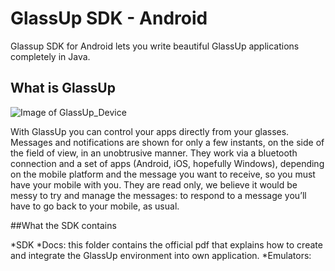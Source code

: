 # GlassUp SDK - Android

Glassup SDK for Android lets you write beautiful GlassUp  applications completely in Java.

## What is GlassUp
![Image of GlassUp_Device](http://www.glassup.net/images/product01b.png)

With GlassUp you can control your apps directly from your glasses. Messages and notifications are shown for only a few instants, on the side of the field of view, in an unobtrusive manner.
They work via a bluetooth connection and a set of apps (Android, iOS, hopefully Windows), depending on the mobile platform and the message you want to receive, so you must have your mobile with you. They are read only, we believe it would be messy to try and manage the messages: to respond to a message you’ll have to go back to your mobile, as usual.

##What the SDK contains

*SDK
  *Docs: this folder contains the official pdf that explains how to create and integrate the GlassUp environment into own application.
  *Emulators: 
